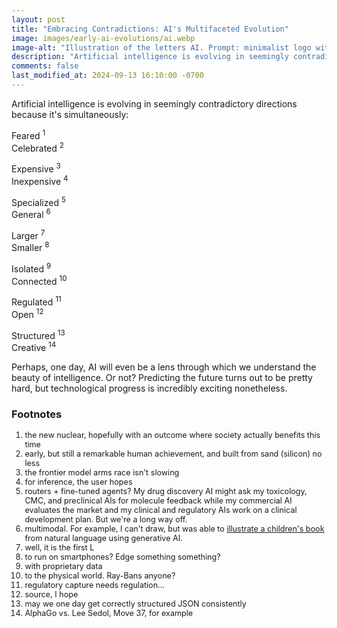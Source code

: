 ```yaml
---
layout: post
title: "Embracing Contradictions: AI's Multifaceted Evolution"
image: images/early-ai-evolutions/ai.webp
image-alt: "Illustration of the letters AI. Prompt: minimalist logo with the letters 'AI' in a clean, modern, bold, sans-serif font, using a limited color palette, scalable and legible, simple and straightforward"
description: "Artificial intelligence is evolving in seemingly contradictory directions: it's feared, celebrated, expensive, inexpensive, specialized, general, larger, smaller, isolated, connected, regulated, open, structured, and creative."
comments: false
last_modified_at: 2024-09-13 16:10:00 -0700
---
```


Artificial intelligence is evolving in seemingly contradictory directions because it's simultaneously:

Feared <sup>1</sup><br />
Celebrated <sup>2</sup>

Expensive <sup>3</sup><br />
Inexpensive <sup>4</sup>

Specialized <sup>5</sup><br />
General <sup>6</sup>

Larger <sup>7</sup><br />
Smaller <sup>8</sup>

Isolated <sup>9</sup><br />
Connected <sup>10</sup>

Regulated <sup>11</sup><br />
Open <sup>12</sup>

Structured <sup>13</sup><br />
Creative <sup>14</sup>

Perhaps, one day, AI will even be a lens through which we understand the beauty of intelligence. Or not? Predicting the future turns out to be pretty hard, but technological progress is incredibly exciting nonetheless.

### Footnotes

<ol style="font-size: 0.9em">
<li>the new nuclear, hopefully with an outcome where society actually benefits this time</li>
<li>early, but still a remarkable human achievement, and built from sand (silicon) no less</li>
<li>the frontier model arms race isn't slowing</li>
<li>for inference, the user hopes</li>
<li>routers + fine-tuned agents? My drug discovery AI might ask my toxicology, CMC, and preclinical AIs for molecule feedback while my commercial AI evaluates the market and my clinical and regulatory AIs work on a clinical development plan. But we're a long way off.</li>
<li>multimodal. For example, I can't draw, but was able to <a href="/2023/12/10/childrens-book.html">illustrate a children's book</a> from natural language using generative AI.</li>
<li>well, it is the first L</li>
<li>to run on smartphones? Edge something something?</li>
<li>with proprietary data</li>
<li>to the physical world. Ray-Bans anyone?</li>
<li>regulatory capture needs regulation...</li>
<li>source, I hope</li>
<li>may we one day get correctly structured JSON consistently</li>
<li>AlphaGo vs. Lee Sedol, Move 37, for example</li>
</ol>
